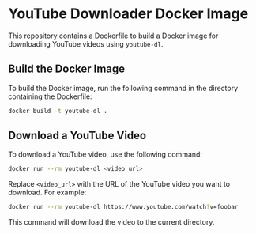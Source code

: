 # YouTube Downloader Docker Image

This repository contains a Dockerfile to build a Docker image for downloading YouTube videos using `youtube-dl`.

## Build the Docker Image

To build the Docker image, run the following command in the directory containing the Dockerfile:

```sh
docker build -t youtube-dl .
```

## Download a YouTube Video

To download a YouTube video, use the following command:

```sh
docker run --rm youtube-dl <video_url>
```

Replace `<video_url>` with the URL of the YouTube video you want to download. For example:

```sh
docker run --rm youtube-dl https://www.youtube.com/watch?v=foobar
```

This command will download the video to the current directory.
